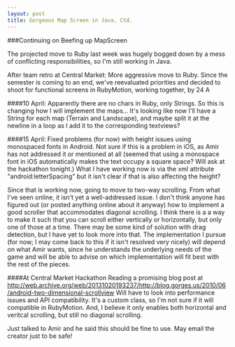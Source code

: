 ```yaml
---
layout: post
title: Gorgeous Map Screen in Java, Ctd.
---
```


###Continuing on Beefing up MapScreen

The projected move to Ruby last week was hugely bogged down by a mess of conflicting responsibilities, so I'm still working in Java.

After team retro at Central Market:
More aggressive move to Ruby. Since the semester is coming to an end, we've reevaluated priorities and decided to shoot for functional screens in RubyMotion, working together, by 24 A


####10 April:
Apparently there are no chars in Ruby, only Strings. So this is changing how I will implement the maps... It's looking like now I'll have a String for each map (Terrain and Landscape), and maybe split it at the newline in a loop as I add it to the corresponding textviews?

####15 April:
Fixed problems (for now) with height issues using monospaced fonts in Android. Not sure if this is a problem in iOS, as Amir has not addressed it or mentioned at all (seemed that using a monospace font in iOS automatically makes the text occupy a square space? Will ask at the hackathon tonight.) What I have working now is via the xml attribute "android:letterSpacing" but it isn't clear if that is also affecting the height?

Since that is working now, going to move to two-way scrolling. From what I've seen online, it isn't yet a well-addressed issue. I don't think anyone has figured out (or posted anything online about it anyway) how to implement a good scroller that accommodates diagonal scrolling. I think there is a a way to make it such that you can scroll either vertically or horizontally, but only one of those at a time. There may be some kind of solution with drag detection, but I have yet to look more into that. The implementation I pursue (for now; I may come back to this if it isn't resolved very nicely) will depend on what Amir wants, since he understands the underlying needs of the game and will be able to advise on which implementation will fit best with the rest of the pieces.

####At Central Market Hackathon
Reading a promising blog post at <http://web.archive.org/web/20131020193237/http://blog.gorges.us/2010/06/android-two-dimensional-scrollview>
Will have to look into performance issues and API compatibility.
It's a custom class, so I'm not sure if it will compatible in RubyMotion. And, I believe it only enables both horizontal and veritcal scrolling, but still no diagonal scrolling.

Just talked to Amir and he said this should be fine to use. May email the creator just to be safe!

